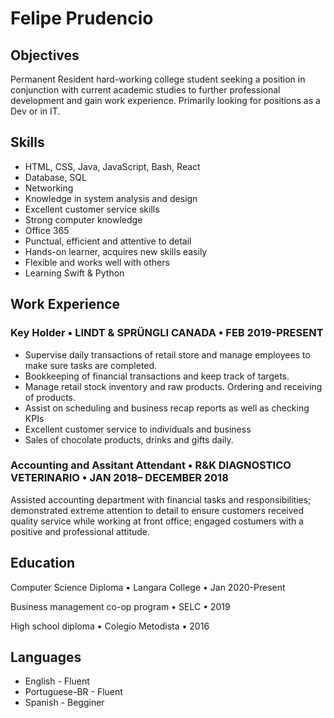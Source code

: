 # Felipe Prudencio
## Objectives
Permanent Resident hard-working college student seeking a position in conjunction with current academic studies to further professional development and gain work experience. Primarily looking for positions as a Dev or in IT.

## Skills
- HTML, CSS, Java, JavaScript, Bash, React
- Database, SQL
- Networking
- Knowledge in system analysis and design
- Excellent customer service skills 
- Strong computer knowledge
- Office 365
- Punctual, efficient and attentive to detail 
- Hands-on learner, acquires new skills easily
- Flexible and works well with others
- Learning Swift & Python



## Work Experience
### Key Holder • LINDT & SPRÜNGLI CANADA • FEB 2019-PRESENT
- Supervise daily transactions of retail store and manage employees to make sure tasks are completed.
- Bookkeeping of financial transactions and keep track of targets.
- Manage retail stock inventory and raw products. Ordering and receiving of products.
- Assist on scheduling and business recap reports as well as checking KPIs
- Excellent customer service to individuals and business
- Sales of chocolate products, drinks and gifts daily.

### Accounting and Assitant Attendant • R&K DIAGNOSTICO VETERINARIO • JAN 2018– DECEMBER 2018
Assisted accounting department with financial tasks and responsibilities; demonstrated extreme attention to detail to ensure customers received quality service while working at front office; engaged costumers with a positive and professional attitude.

## Education
Computer Science Diploma • Langara College • Jan 2020-Present

Business management co-op program • SELC • 2019

High school diploma • Colegio Metodista • 2016

## Languages
- English - Fluent
- Portuguese-BR - Fluent
- Spanish - Begginer
